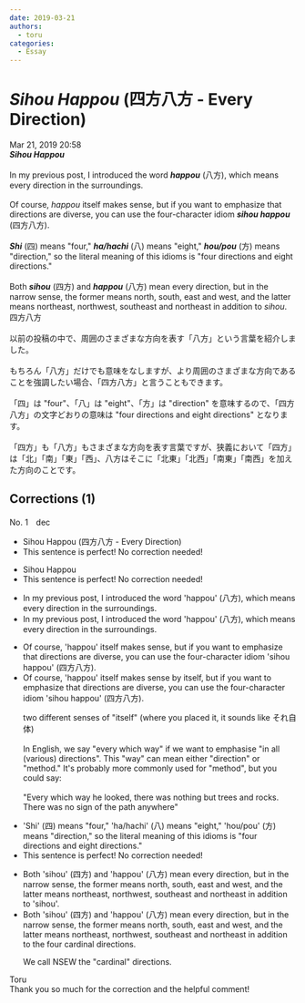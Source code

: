 ```yaml
---
date: 2019-03-21
authors:
  - toru
categories:
  - Essay
---
```


<h1 id="subject_show"><strong><em>Sihou Happou</strong></em> (四方八方 - Every Direction)</h1>
<div class="date">Mar 21, 2019 20:58</div>
<div id="post"><div id="body_show_ori">
<strong><em>Sihou Happou</strong></em><br/><br/>In my previous post, I introduced the word <strong><em>happou</em></strong> (八方), which means every direction in the surroundings.<br/><br/>Of course, <em>happou</em> itself makes sense, but if you want to emphasize that directions are diverse, you can use the four-character idiom <strong><em>sihou happou</em></strong> (四方八方).<br/><br/><strong><em>Shi</em></strong> (四) means "four," <strong><em>ha/hachi</em></strong> (八) means "eight," <strong><em>hou/pou</em></strong> (方) means "direction," so the literal meaning of this idioms is "four directions and eight directions."<br/><br/>Both <strong><em>sihou</em></strong> (四方) and <strong><em>happou</em></strong> (八方) mean every direction, but in the narrow sense, the former means north, south, east and west, and the latter means northeast, northwest, southeast and northeast in addition to <em>sihou</em>.
</div></div>

<!-- more -->

<div id="post_ja"><div id="body_show_mo">
四方八方<br/><br/>以前の投稿の中で、周囲のさまざまな方向を表す「八方」という言葉を紹介しました。<br/><br/>もちろん「八方」だけでも意味をなしますが、より周囲のさまざまな方向であることを強調したい場合、「四方八方」と言うこともできます。<br/><br/>「四」は "four"、「八」は "eight"、「方」は "direction" を意味するので、「四方八方」の文字どおりの意味は "four directions and eight directions" となります。<br/><br/>「四方」も「八方」もさまざまな方向を表す言葉ですが、狭義において「四方」は「北」「南」「東」「西」、八方はそこに「北東」「北西」「南東」「南西」を加えた方向のことです。
</div></div>

## Corrections (1)
<div id="block"><div class="first_name"> No. 1　<span class="just_name">dec</span></div><div id="block2">
<ul class="correction_field">
<li class="incorrect">Sihou Happou (四方八方 - Every Direction)</li>
<li class="corrected perfect">This sentence is perfect! No correction needed!</li>
</ul>
<ul class="correction_field">
<li class="incorrect">Sihou Happou</li>
<li class="corrected perfect">This sentence is perfect! No correction needed!</li>
</ul>
<ul class="correction_field">
<li class="incorrect">In my previous post, I introduced the word 'happou' (八方), which means every direction in the surroundings.</li>
<li class="corrected correct">
In my previous post, I introduced the word 'happou' (八方), which means every direction<span class="f_red"><span class="sline"> in the surroundings</span></span>.
</li>
</ul>
<ul class="correction_field">
<li class="incorrect">Of course, 'happou' itself makes sense, but if you want to emphasize that directions are diverse, you can use the four-character idiom 'sihou happou' (四方八方).</li>
<li class="corrected correct">
Of course, 'happou' <span class="sline"><span class="f_red">itself</span></span> makes sense <span class="f_blue">by itself</span>, but if you want to emphasize that directions are diverse, you can use the four-character idiom 'sihou happou' (四方八方).
<p class="correction_comment">two different senses of "itself" (where you placed it, it sounds like それ自体)<br/><br/>In English, we say "every which way" if we want to emphasise "in all (various) directions". This "way" can mean either "direction" or "method." It's probably more commonly used for "method", but you could say:<br/><br/>"Every which way he looked, there was nothing but trees and rocks. There was no sign of the path anywhere"</p>
</li>
</ul>
<ul class="correction_field">
<li class="incorrect">'Shi' (四) means "four," 'ha/hachi' (八) means "eight," 'hou/pou' (方) means "direction," so the literal meaning of this idioms is "four directions and eight directions."</li>
<li class="corrected perfect">This sentence is perfect! No correction needed!</li>
</ul>
<ul class="correction_field">
<li class="incorrect">Both 'sihou' (四方) and 'happou' (八方) mean every direction, but in the narrow sense, the former means north, south, east and west, and the latter means northeast, northwest, southeast and northeast in addition to 'sihou'.</li>
<li class="corrected correct">
Both 'sihou' (四方) and 'happou' (八方) mean every direction, but in the narrow sense, the former means north, south, east and west, and the latter means northeast, northwest, southeast and northeast in addition <span class="f_blue">to the four cardinal directions</span>.
<p class="correction_comment">We call NSEW the "cardinal" directions.</p>
</li>
</ul>
</div><div class="name"><span class="just_name">Toru</span><br>
Thank you so much for the correction and the helpful comment!
</div>
</div>
